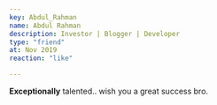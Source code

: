 ```yaml
--- 
key: Abdul_Rahman
name: Abdul Rahman
description: Investor | Blogger | Developer
type: "friend"
at: Nov 2019
reaction: "like"

---
```


**Exceptionally** talented.. wish you a great success bro.
